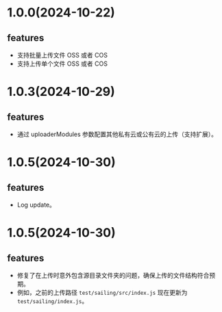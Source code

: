 # 1.0.0(2024-10-22)
## features
+ 支持批量上传文件 OSS 或者 COS
+ 支持上传单个文件 OSS 或者 COS


# 1.0.3(2024-10-29)
## features
+ 通过 uploaderModules 参数配置其他私有云或公有云的上传（支持扩展）。

# 1.0.5(2024-10-30)
## features
+ Log update。

# 1.0.5(2024-10-30)
## features
- 修复了在上传时意外包含源目录文件夹的问题，确保上传的文件结构符合预期。
- 例如，之前的上传路径 `test/sailing/src/index.js` 现在更新为 `test/sailing/index.js`。